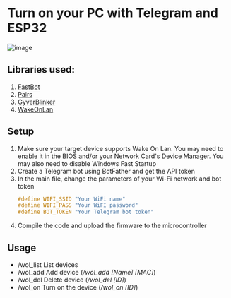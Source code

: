 # Turn on your PC with Telegram and ESP32

![image](https://github.com/user-attachments/assets/77362d3b-ad12-4962-9442-120ff87dfed6)

## Libraries used:
1. [FastBot](https://github.com/GyverLibs/FastBot)
2. [Pairs](https://github.com/GyverLibs/Pairs)
3. [GyverBlinker](https://github.com/GyverLibs/GyverBlinker)
4. [WakeOnLan](https://github.com/a7md0/WakeOnLan)

## Setup

1. Make sure your target device supports Wake On Lan. You may need to enable it in the BIOS and/or your Network Card's Device Manager. You may also need to disable Windows Fast Startup
2. Create a Telegram bot using BotFather and get the API token
3. In the main file, change the parameters of your Wi-Fi network and bot token
   ```C
   #define WIFI_SSID "Your WiFi name"
   #define WIFI_PASS "Your WiFI password"
   #define BOT_TOKEN "Your Telegram bot token"
   ```
5. Сompile the code and upload the firmware to the microcontroller

## Usage

* /wol_list List devices
* /wol_add Add device (_/wol_add [Name] [MAC]_)
* /wol_del Delete device (_/wol_del [ID]_)
* /wol_on Turn on the device (_/wol_on [ID]_)
